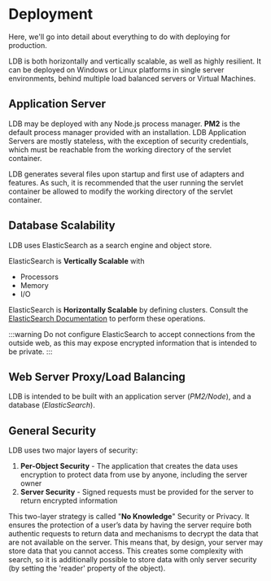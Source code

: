 # Deployment

Here, we'll go into detail about everything to do with deploying for production.

LDB is both horizontally and vertically scalable, as well as highly resilient. It can be deployed on Windows or Linux platforms in single server environments, behind multiple load balanced servers or Virtual Machines.

## Application Server

LDB may be deployed with any Node.js process manager. **PM2** is the default process manager provided with an installation. LDB Application Servers are mostly stateless, with the exception of security credentials, which must be reachable from the working directory of the servlet container.

LDB generates several files upon startup and first use of adapters and features. As such, it is recommended that the user running the servlet container be allowed to modify the working directory of the servlet container.

## Database Scalability

LDB uses ElasticSearch as a search engine and object store.

ElasticSearch is **Vertically Scalable** with
* Processors
* Memory
* I/O

ElasticSearch is **Horizontally Scalable** by defining clusters. Consult the [ElasticSearch Documentation](https://www.elastic.co/guide/index.html) to perform these operations.

:::warning
Do not configure ElasticSearch to accept connections from the outside web, as this may expose encrypted information that is intended to be private.
:::

## Web Server Proxy/Load Balancing

LDB is intended to be built with an application server (*PM2/Node*), and a database (*ElasticSearch*).

## General Security

LDB uses two major layers of security:
1. **Per-Object Security** - The application that creates the data uses encryption to protect data from use by anyone, including the server owner
2. **Server Security** - Signed requests must be provided for the server to return encrypted information

This two-layer strategy is called "**No Knowledge**" Security or Privacy. It ensures the protection of a user’s data by having the server require both authentic requests to return data and mechanisms to decrypt the data that are not available on the server. This means that, by design, your server may store data that you cannot access. This creates some complexity with search, so it is additionally possible to store data with only server security (by setting the 'reader' property of the object).